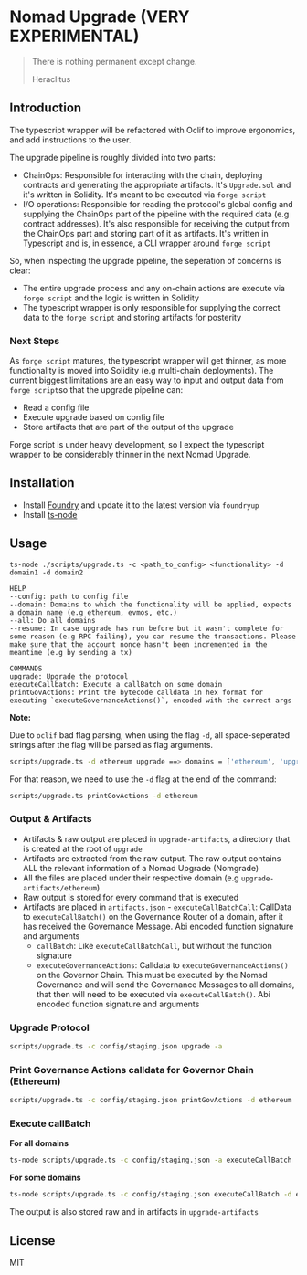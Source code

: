 # Nomad Upgrade (VERY EXPERIMENTAL)

> There is nothing permanent except change.
>
> Heraclitus

## Introduction

The typescript wrapper will be refactored with Oclif to improve ergonomics, and add instructions to the user.

The upgrade pipeline is roughly divided into two parts:

- ChainOps: Responsible for interacting with the chain, deploying contracts and generating the appropriate artifacts. It's `Upgrade.sol` and it's written in Solidity. It's meant to be executed via `forge script`
- I/O operations: Responsible for reading the protocol's global config and supplying the ChainOps part of the pipeline with the required data (e.g contract addresses). It's also responsible for receiving the output from the ChainOps part and storing part of it as artifacts. It's written in Typescript and is, in essence, a CLI wrapper around `forge script`

So, when inspecting the upgrade pipeline, the seperation of concerns is clear:

- The entire upgrade process and any on-chain actions are execute via `forge script` and the logic is written in Solidity
- The typescript wrapper is only responsible for supplying the correct data to the `forge script` and storing artifacts for posterity

### Next Steps

As `forge script` matures, the typescript wrapper will get thinner, as more functionality is moved into Solidity (e.g multi-chain deployments). The current biggest limitations are an easy way to input and output data from `forge script`so that the upgrade pipeline can:

- Read a config file
- Execute upgrade based on config file
- Store artifacts that are part of the output of the upgrade

Forge script is under heavy development, so I expect the typescript wrapper to be considerably thinner in the next Nomad Upgrade.

## Installation

- Install [Foundry](https://github.com/foundry-rs/foundry) and update it to the latest version via `foundryup`
- Install [ts-node](https://www.npmjs.com/package/ts-node)

## Usage

```
ts-node ./scripts/upgrade.ts -c <path_to_config> <functionality> -d domain1 -d domain2

HELP
--config: path to config file
--domain: Domains to which the functionality will be applied, expects a domain name (e.g ethereum, evmos, etc.)
--all: Do all domains
--resume: In case upgrade has run before but it wasn't complete for some reason (e.g RPC failing), you can resume the transactions. Please make sure that the account nonce hasn't been incremented in the meantime (e.g by sending a tx)

COMMANDS
upgrade: Upgrade the protocol
executeCallbatch: Execute a callBatch on some domain
printGovActions: Print the bytecode calldata in hex format for executing `executeGovernanceActions()`, encoded with the correct args
```

**Note:**

Due to `oclif` bad flag parsing, when using the flag `-d`, all space-seperated strings after the flag will be parsed as flag arguments.

```bash
scripts/upgrade.ts -d ethereum upgrade ==> domains = ['ethereum', 'upgrade']
```

For that reason, we need to use the `-d` flag at the end of the command:

```bash
scripts/upgrade.ts printGovActions -d ethereum
```

### Output & Artifacts

- Artifacts & raw output are placed in `upgrade-artifacts`, a directory that is created at the root of `upgrade`
- Artifacts are extracted from the raw output. The raw output contains ALL the relevant information of a Nomad Upgrade (Nomgrade)
- All the files are placed under their respective domain (e.g `upgrade-artifacts/ethereum`)
- Raw output is stored for every command that is executed
- Artifacts are placed in `artifacts.json` - `executeCallBatchCall`: CallData to `executeCallBatch()` on the Governance Router of a domain, after it has received the Governance Message. Abi encoded function signature and arguments
  - `callBatch`: Like `executeCallBatchCall`, but without the function signature
  - `executeGovernanceActions`: Calldata to `executeGovernanceActions()` on the Governor Chain. This must be executed by the Nomad Governance and will send the Governance Messages to all domains, that then will need to be executed via `executeCallBatch()`. Abi encoded function signature and arguments

### Upgrade Protocol

```bash
scripts/upgrade.ts -c config/staging.json upgrade -a
```

### Print Governance Actions calldata for Governor Chain (Ethereum)

```bash
scripts/upgrade.ts -c config/staging.json printGovActions -d ethereum
```

### Execute callBatch

**For all domains**

```bash
ts-node scripts/upgrade.ts -c config/staging.json -a executeCallBatch
```

**For some domains**

```bash
ts-node scripts/upgrade.ts -c config/staging.json executeCallBatch -d ethereum evmos
```

The output is also stored raw and in artifacts in `upgrade-artifacts`

## License

MIT
